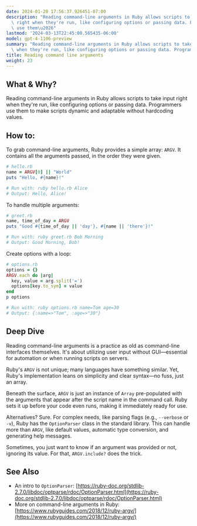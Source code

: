 ```yaml
---
date: 2024-01-20 17:56:37.926451-07:00
description: "Reading command-line arguments in Ruby allows scripts to take input\
  \ right when they're run, like configuring options or passing data. Programmers\
  \ use them\u2026"
lastmod: '2024-03-13T22:45:00.565435-06:00'
model: gpt-4-1106-preview
summary: "Reading command-line arguments in Ruby allows scripts to take input right\
  \ when they're run, like configuring options or passing data. Programmers use them\u2026"
title: Reading command line arguments
weight: 23
---
```


## What & Why?
Reading command-line arguments in Ruby allows scripts to take input right when they're run, like configuring options or passing data. Programmers use them to make scripts dynamic and adaptable without hardcoding values.

## How to:
To grab command-line arguments, Ruby provides a simple array: `ARGV`. It contains all the arguments passed, in the order they were given.

```Ruby
# hello.rb
name = ARGV[0] || "World"
puts "Hello, #{name}!"

# Run with: ruby hello.rb Alice
# Output: Hello, Alice!
```

To handle multiple arguments:

```Ruby
# greet.rb
name, time_of_day = ARGV
puts "Good #{time_of_day || 'day'}, #{name || 'there'}!"

# Run with: ruby greet.rb Bob Morning
# Output: Good Morning, Bob!
```

Create options with a loop:

```Ruby
# options.rb
options = {}
ARGV.each do |arg|
  key, value = arg.split('=')
  options[key.to_sym] = value
end
p options

# Run with: ruby options.rb name=Tom age=30
# Output: {:name=>"Tom", :age=>"30"}
```

## Deep Dive
Reading command-line arguments is a practice as old as command-line interfaces themselves. It's about utilizing user input without GUI—essential for automation or when running scripts on servers.

Ruby's `ARGV` is not unique; many languages have something similar. Yet, Ruby's implementation leans on simplicity and clear syntax—no fuss, just an array.

Beneath the surface, `ARGV` is just an instance of `Array` pre-populated with the arguments that appear after the script name in the command call. Ruby sets it up before your code even runs, making it immediately ready for use.

Alternatives? Sure. For complex needs, like parsing flags (e.g., `--verbose` or `-v`), Ruby has the `OptionParser` class in the standard library. This can handle more than `ARGV`, like default values, automatic type conversion, and generating help messages.

Sometimes, you just want to know if an argument was provided or not, ignoring its value. For that, `ARGV.include?` does the trick.

## See Also
- An intro to `OptionParser`: [https://ruby-doc.org/stdlib-2.7.0/libdoc/optparse/rdoc/OptionParser.html](https://ruby-doc.org/stdlib-2.7.0/libdoc/optparse/rdoc/OptionParser.html)
- More on command-line arguments in Ruby: [https://www.rubyguides.com/2018/12/ruby-argv/](https://www.rubyguides.com/2018/12/ruby-argv/)
